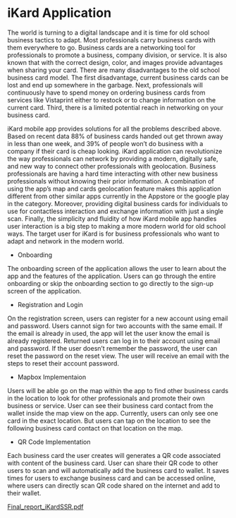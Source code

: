 # iKard Application

The world is turning to a digital landscape and it is time for old school business tactics to adapt. Most professionals carry business cards with them everywhere to go. Business cards are a networking tool for professionals to promote a business, company division, or service. It is also known that with the correct design, color, and images provide advantages when sharing your card. There are many disadvantages to the old school business card model. The first disadvantage, current business cards can be lost and end up somewhere in the garbage. Next, professionals will continuously have to spend money on ordering business cards from services like Vistaprint either to restock or to change information on the current card. Third, there is a limited potential reach in networking on your business card.

iKard mobile app provides solutions for all the problems described above. Based on recent data 88% of business cards handed out get thrown away in less than one week, and 39% of people won’t do business with a company if their card is cheap looking. iKard application can revolutionize the way professionals can network by providing a modern, digitally safe, and new way to connect other professionals with geolocation. Business professionals are having a hard time interacting with other new business professionals without knowing their prior information. A combination of using the app’s map and cards geolocation feature makes this application different from other similar apps currently in the Appstore or the google play in the category. Moreover, providing digital business cards for individuals to use for contactless interaction and exchange information with just a single scan. Finally, the simplicity and fluidity of how iKard mobile app handles user interaction is a big step to making a more modern world for old school ways. The target user for iKard is for business professionals who want to adapt and network in the modern world.

- Onboarding

The onboarding screen of the application allows the user to learn about the app and the features of the application. Users can go through the entire onboarding or skip the onboarding section to go directly to the sign-up screen of the application.

- Registration and Login

On the registration screen, users can register for a new account using email and password. Users cannot sign for two accounts with the same email. If the email is already in used, the app will let the user know the email is already registered. Returned users can log in to their account using email and password. If the user doesn’t remember the password, the user can reset the password on the reset view. The user will receive an email with the steps to reset their account password.

- Mapbox Implementaion

Users will be able go on the map within the app to find other business cards in the location to look for other professionals and promote their own business or service. User can see their business card contact from the wallet inside the map view on the app. Currently, users can only see one card in the exact location. But users can tap on the location to see the following business card contact on that location on the map.

- QR Code Implementation

Each business card the user creates will generates a QR code associated with content of the business card. User can share their QR code to other users to scan and will automatically add the business card to wallet. It saves times for users to exchange business card and can be accessed online, where users can directly scan QR code shared on the internet and add to their wallet.


[Final_report_iKardSSR.pdf](https://github.com/ztanruan/iKard-Application/files/6719040/Final_report_iKardSSR.pdf)

